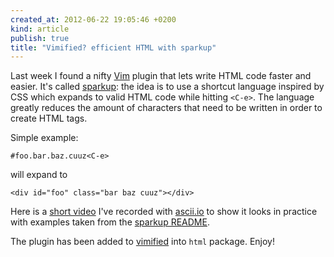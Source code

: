 ```yaml
---
created_at: 2012-06-22 19:05:46 +0200
kind: article
publish: true
title: "Vimified? efficient HTML with sparkup"
---
```


Last week I found a nifty [Vim](http://www.vim.org) plugin that lets write HTML code
faster and easier. It's called [sparkup](https://github.com/rstacruz/sparkup): the idea is
to use a shortcut language inspired by CSS which expands to valid HTML code while hitting `<C-e>`. 
The language greatly reduces the amount of characters that need to be written in
order to create HTML tags.

Simple example:

```
#foo.bar.baz.cuuz<C-e>
```

will expand to

```
<div id="foo" class="bar baz cuuz"></div>
```

Here is a [short video](http://ascii.io/a/589) I've recorded with
[ascii.io](http://ascii.io) to show it looks in practice with examples taken
from the [sparkup README](https://github.com/rstacruz/sparkup/blob/master/README.md).

The plugin has been added to [vimified](https://github.com/zaiste/vimified) into
`html` package. Enjoy!
